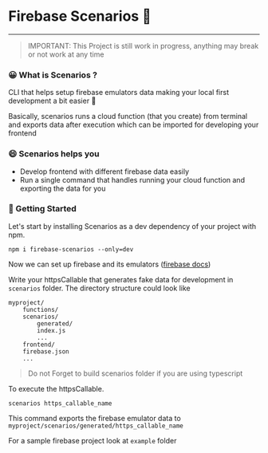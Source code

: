 # Firebase Scenarios 🧪
___

> IMPORTANT: This Project is still work in progress, anything may break or not work at any time

### 😀 What is Scenarios ?

CLI that helps setup firebase emulators data making your local first development a bit easier 🎉

Basically, scenarios runs a cloud function (that you create) from terminal and exports data after execution which can be
imported for developing your frontend

### 😄 Scenarios helps you

- Develop frontend with different firebase data easily
- Run a single command that handles running your cloud function and exporting the data for you

### 🥳 Getting Started

Let's start by installing Scenarios as a dev dependency of your project with npm.

```  
npm i firebase-scenarios --only=dev
```

Now we can set up firebase and its emulators ([firebase docs](https://firebase.google.com/docs/rules/emulator-setup))

Write your httpsCallable that generates fake data for development in ```scenarios``` folder. The directory structure
could look like

```
myproject/
    functions/
    scenarios/
        generated/
        index.js
        ...
    frontend/
    firebase.json
    ...
```

> Do not Forget to build scenarios folder if you are using typescript

To execute the httpsCallable.

```
scenarios https_callable_name
```

This command exports the firebase emulator data to ```myproject/scenarios/generated/https_callable_name```

For a sample firebase project look at ```example``` folder
